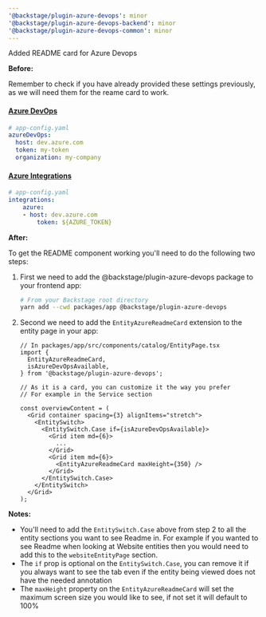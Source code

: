 ```yaml
---
'@backstage/plugin-azure-devops': minor
'@backstage/plugin-azure-devops-backend': minor
'@backstage/plugin-azure-devops-common': minor
---
```


Added README card for Azure Devops

**Before:**

Remember to check if you have already provided these settings previously, as we will need them for the reame card to work.

#### [Azure DevOps](https://github.com/backstage/backstage/blob/master/app-config.yaml#L48L51:~:text=azureDevOps%3A,%3A%20my%2Dcompany)

```yaml
# app-config.yaml
azureDevOps:
  host: dev.azure.com
  token: my-token
  organization: my-company
```

#### [Azure Integrations](https://github.com/backstage/backstage/blob/master/app-config.yaml#L48L51:~:text=azure%3A,%3A%20%24%7BAZURE_TOKEN%7D)

```yaml
# app-config.yaml
integrations:
    azure:
    - host: dev.azure.com
        token: ${AZURE_TOKEN}
```

**After:**

To get the README component working you'll need to do the following two steps:

1. First we need to add the @backstage/plugin-azure-devops package to your frontend app:

   ```bash
   # From your Backstage root directory
   yarn add --cwd packages/app @backstage/plugin-azure-devops
   ```

2. Second we need to add the `EntityAzureReadmeCard` extension to the entity page in your app:

   ```tsx
   // In packages/app/src/components/catalog/EntityPage.tsx
   import {
     EntityAzureReadmeCard,
     isAzureDevOpsAvailable,
   } from '@backstage/plugin-azure-devops';

   // As it is a card, you can customize it the way you prefer
   // For example in the Service section

   const overviewContent = (
     <Grid container spacing={3} alignItems="stretch">
       <EntitySwitch>
         <EntitySwitch.Case if={isAzureDevOpsAvailable}>
           <Grid item md={6}>
             ...
           </Grid>
           <Grid item md={6}>
             <EntityAzureReadmeCard maxHeight={350} />
           </Grid>
         </EntitySwitch.Case>
       </EntitySwitch>
     </Grid>
   );
   ```

**Notes:**

- You'll need to add the `EntitySwitch.Case` above from step 2 to all the entity sections you want to see Readme in. For example if you wanted to see Readme when looking at Website entities then you would need to add this to the `websiteEntityPage` section.
- The `if` prop is optional on the `EntitySwitch.Case`, you can remove it if you always want to see the tab even if the entity being viewed does not have the needed annotation
- The `maxHeight` property on the `EntityAzureReadmeCard` will set the maximum screen size you would like to see, if not set it will default to 100%
